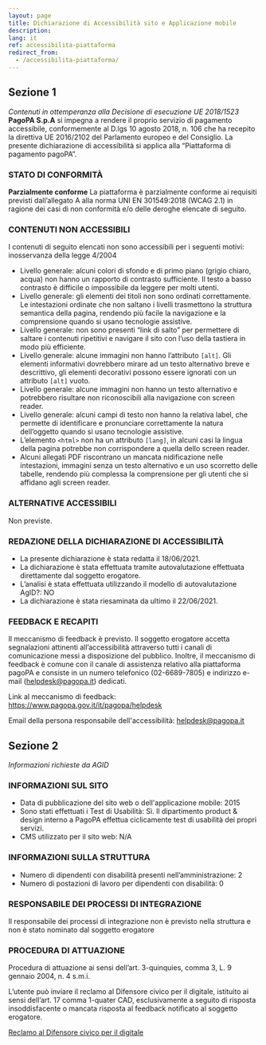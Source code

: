 ```yaml
---
layout: page
title: Dichiarazione di Accessibilità sito e Applicazione mobile
description:
lang: it
ref: accessibilita-piattaforma
redirect_from:
  - /accessibilita-piattaforma/
---
```



## Sezione 1 
_Contenuti in ottemperanza alla Decisione di esecuzione UE 2018/1523_
**PagoPA S.p.A** si impegna a rendere il proprio servizio di pagamento accessibile, conformemente al D.lgs 10 agosto 2018, n. 106 che ha recepito la direttiva UE 2016/2102 del Parlamento europeo e del Consiglio.
La presente dichiarazione di accessibilità si applica alla “Piattaforma di pagamento pagoPA”.

### STATO DI CONFORMITÀ
**Parzialmente conforme**
La piattaforma è parzialmente conforme ai requisiti previsti dall’allegato A alla norma UNI EN 301549:2018 (WCAG 2.1) in ragione dei casi di non conformità e/o delle deroghe elencate di seguito. 

### CONTENUTI NON ACCESSIBILI

I contenuti di seguito elencati non sono accessibili per i seguenti motivi: inosservanza della legge 4/2004

- Livello generale: alcuni colori di sfondo e di primo piano (grigio chiaro, acqua) non hanno un rapporto di contrasto sufficiente. Il testo a basso contrasto è difficile o impossibile da leggere per molti utenti.
- Livello generale: gli elementi dei titoli non sono ordinati correttamente. Le intestazioni ordinate che non saltano i livelli trasmettono la struttura semantica della pagina, rendendo più facile la navigazione e la comprensione quando si usano tecnologie assistive.
- Livello generale: non sono presenti “link di salto” per permettere di saltare i contenuti ripetitivi e navigare il sito con l’uso della tastiera in modo più efficiente.
- Livello generale: alcune immagini non hanno l’attributo `[alt]`. Gli elementi informativi dovrebbero mirare ad un testo alternativo breve e descrittivo, gli elementi decorativi possono essere ignorati con un attributo `[alt]` vuoto.
- Livello generale: alcune immagini non hanno un testo alternativo e potrebbero risultare non riconoscibili alla navigazione con screen reader.
- Livello generale: alcuni campi di testo non hanno la relativa label, che permette di identificare e pronunciare correttamente la natura dell’oggetto quando si usano tecnologie assistive.
- L’elemento `<html>` non ha un attributo `[lang]`, in alcuni casi la lingua della pagina potrebbe non corrispondere a quella dello screen reader.
- Alcuni allegati PDF riscontrano un mancata nidificazione nelle intestazioni, immagini senza un testo alternativo e un uso scorretto delle tabelle, rendendo più complessa la comprensione per gli utenti che si affidano agli screen reader.


### ALTERNATIVE ACCESSIBILI
Non previste.

### REDAZIONE DELLA DICHIARAZIONE DI ACCESSIBILITÀ 
- La presente dichiarazione è stata redatta il 18/06/2021. 
- La dichiarazione è stata effettuata tramite autovalutazione effettuata direttamente dal soggetto erogatore. 
- L’analisi è stata effettuata utilizzando il modello di autovalutazione AgID?: NO
- La dichiarazione è stata riesaminata da ultimo il 22/06/2021.

### FEEDBACK E RECAPITI 

Il meccanismo di feedback è previsto. Il soggetto erogatore accetta segnalazioni attinenti all’accessibilità attraverso tutti i canali di comunicazione messi a disposizione del pubblico. Inoltre, il meccanismo di feedback è comune con il canale di assistenza relativo alla piattaforma pagoPA e consiste in un numero telefonico (02-6689-7805) e indirizzo e-mail ([helpdesk@pagopa.it](mailto:helpdesk@pagopa.it)) dedicati.

Link al meccanismo di feedback: <https://www.pagopa.gov.it/it/pagopa/helpdesk>

Email della persona responsabile dell'accessibilità: [helpdesk@pagopa.it](mailto:helpdesk@pagopa.it)


## Sezione 2
_Informazioni richieste da AGID_ 


### INFORMAZIONI SUL SITO

- Data di pubblicazione del sito web o dell'applicazione mobile: 2015
- Sono stati effettuati i Test di Usabilità: Sì. Il dipartimento product & design interno a PagoPA effettua ciclicamente test di usabilità dei propri servizi.
- CMS utilizzato per il sito web: N/A 


### INFORMAZIONI SULLA STRUTTURA 

- Numero di dipendenti con disabilità presenti nell’amministrazione: 2
- Numero di postazioni di lavoro per dipendenti con disabilità: 0 



### RESPONSABILE DEI PROCESSI DI INTEGRAZIONE 

Il responsabile dei processi di integrazione non è previsto nella struttura e non è stato nominato dal soggetto erogatore

### PROCEDURA DI ATTUAZIONE 
Procedura di attuazione ai sensi dell’art. 3-quinquies, comma 3, L. 9 gennaio 2004, n. 4 s.m.i.

L’utente può inviare il reclamo al Difensore civico per il digitale, istituito ai sensi dell’art. 17 comma 1-quater CAD, esclusivamente a seguito di risposta insoddisfacente o mancata risposta al feedback notificato al soggetto erogatore.

[Reclamo al Difensore civico per il digitale](https://form.agid.gov.it/form/procedura-attuazione/2a9e50ae-a7b6-4859-882a-3aa49a5c071b)